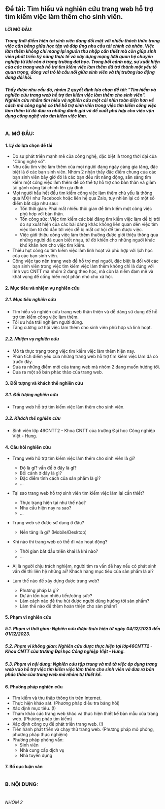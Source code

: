 ## Đề tài: Tìm hiểu và nghiên cứu trang web hỗ trợ tìm kiếm việc làm thêm cho sinh viên.

#### LỜI MỞ ĐẦU:

##### Trong thời điểm hiện tại sinh viên đang đối mặt với nhiều thách thức trong việc cân bằng giữa học tập và đáp ứng nhu cầu tài chính cá nhân. Việc làm thêm không chỉ mang lại nguồn thu nhập cần thiết mà còn giúp sinh viên phát triển kỹ năng thực tế và xây dựng mạng lưới quan hệ chuyên nghiệp từ khi còn ở trong trường đại học. Trong bối cảnh này, sự xuất hiện của các trang web hỗ trợ tìm kiếm việc làm thêm đã trở thành một yếu tố quan trọng, đóng vai trò là cầu nối giữa sinh viên và thị trường lao động đang đòi hỏi.

##### Thấy được nhu cầu đó, nhóm 2 quyết định lựa chọn đề tài: "Tìm hiểm và nghiên cứu trang web hỗ trợ tìm kiếm việc làm thêm cho sinh viên". Nghiên cứu nhằm tìm hiểu và nghiên cứu một cái nhìn toàn diện hơn về cách mà công nghệ có thể hỗ trợ sinh viên trong việc tìm kiếm công việc làm thêm từ đó đưa ra những đánh giá và đề xuất phù hợp cho việc vận dụng công nghệ vào tìm kiếm việc làm.

#

### A. MỞ ĐẦU:

#### 1. Lý do lựa chọn đề tài

- Do sự phát triển mạnh mẽ của công nghệ, đặc biệt là trong thời đại của "Công nghệ số".
- Nhu cầu tìm việc làm thêm của mọi người đang ngày càng gia tăng, đặc biệt là ở các bạn sinh viên. Nhóm 2 nhận thấy đặc điểm chung của các bạn sinh viên bây giờ đó là các bạn đều rất năng động, sẵn sàng tìm kiếm một công việc làm thêm để có thể tự hỗ trợ cho bản thân và giảm tải gánh nặng tài chính lên gia đình.
- Mọi người hầu hết đều tìm kiếm công việc làm thêm chủ yếu là thông qua MXH như Facebook hoặc liên hệ qua Zalo, tuy nhiên lại có một số điểm bất cập như sau:
  - Tốn thời gian: Phải mất nhiều thời gian để tìm kiếm một công việc phù hợp với bản thân.
  - Tốn công sức: Việc tìm kiếm các bài đăng tìm kiếm việc làm dễ bị trôi do sự xuất hiện của các bài đăng khác không liên quan đến việc tìm việc làm từ đó dẫn tới việc dễ bị mất cơ hội để tìm được việc.
  - Việc giới thiệu công việc làm thêm thường được giới thiệu thông qua những người đã quen biết nhau, từ đó khiến cho những người khác khó khăn hơn cho việc tìm kiếm.
- Thiếu hụt công cụ tìm kiếm việc làm linh hoạt và phù hợp với lịch học của các bạn sinh viên.
- Công việc tạo nên trang web để hỗ trợ mọi người, đặc biệt là đối với các bạn sinh viên trong việc tìm kiếm việc làm thêm không chỉ là đúng với lĩnh vực CNTT mà nhóm 2 đang theo học, mà còn là niềm đam mê và khát vọng để cống hiến một phần nhỏ cho xã hội.

#### 2. Mục tiêu và nhiệm vụ nghiên cứu

##### 2.1. <b><i>Mục tiêu nghiên cứu</i></b> <br>

<!-- 2.1.1. <i>Mục tiêu</i> -->

- Tìm hiểu và nghiên cứu trang web thân thiện và dễ dàng sử dụng để hỗ trợ tìm kiếm công việc làm thêm.
- Tối ưu hóa trải nghiệm người dùng.
- Tăng cường cơ hội việc làm thêm cho sinh viên phù hợp và linh hoạt.

##### 2.2. <b><i>Nhiệm vụ nghiên cứu</i></b> <br>

- Mô tả thực trạng trong việc tìm kiếm việc làm thêm hiện nay.
- Phân tích điểm yếu của những trang web hỗ trợ tìm kiếm việc làm đã có trước đây.
- Đưa ra những điểm mới của trang web mà nhóm 2 đang muốn hướng tới.
- Đưa ra một số bản phác thảo của trang web.

#### 3. Đối tượng và khách thể nghiên cứu

##### 3.1. <b><i>Đối tượng nghiên cứu</i></b>

- Trang web hỗ trợ tìm kiếm việc làm thêm cho sinh viên.

##### 3.2. <b><i>Khách thể nghiên cứu</i></b>

- Sinh viên lớp 46CNTT2 - Khoa CNTT của trường Đại học Công nghiệp Việt - Hung.

#### 4. Câu hỏi nghiên cứu

- Trang web hỗ trợ tìm kiếm việc làm thêm cho sinh viên là gì?
  - Đó là gì? vấn đề ở đây là gì?
  - Bối cảnh ở đây là gì?
  - Đặc điểm tính cách của sản phẩm là gì?
  - ...
- Tại sao trang web hỗ trợ sinh viên tìm kiếm việc làm lại cần thiết?
  - Thực trạng hiện tại như thế nào?
  - Nhu cầu hiện nay ra sao?
  - ...
- Trang web sẽ được sử dụng ở đâu?
  - Nền tảng là gì? (Mobile/Desktop)
- Khi nào thì trang web có thể đi vào hoạt động?
  - Thời gian bắt đầu triển khai là khi nào?
  - ...
- Ai là người chịu trách nghiệm, người tìm ra vấn đề hay nếu có phát sinh vấn đề thì liên hệ những ai? Khách hàng mục tiêu của sản phẩm là ai?

- Làm thế nào để xây dựng được trang web?
  - Phương pháp là gì?
  - Dự án tốn bao nhiêu tiền/công sức?
  - Làm cách nào để thu hút được người dùng hướng tới sản phẩm?
  - Làm thế nào để thêm hoàn thiện cho sản phẩm?

#### 5. Phạm vi nghiên cứu

##### 5.1. Phạm vi thời gian: Nghiên cứu được thực hiện từ ngày 04/12/2023 đến 01/12/2023.

##### 5.2. Phạm vi không gian: Nghiên cứu được thực hiện tại lớp46CNTT2 - Khoa CNTT của trường Đại học Công nghiệp Việt - Hung.

##### 5.3. Phạm vi nội dung: Nghiên cứu tập trung và mô tả việc áp dụng trang web vào hỗ trợ việc tìm kiếm việc làm thêm cho sinh viên và đưa ra bản phác thảo của trang web mà nhóm tự thiết kế.

#### 6. Phương pháp nghiên cứu

- Tìm kiếm và thu thâp thông tin trên Internet.
- Thực hiện khảo sát. (Phương pháp điều tra bảng hỏi)
- Xác định mục tiêu. (!)
- Tham khảo các trang web khác và thực hiện thiết kế bản mẫu của trang web. (Phương pháp tìm kiếm)
- Xác định công cụ để phát triển trang web. (!)
- Tiến hành phát triển và chạy thử trang web. (Phương pháp mô phỏng, phương pháp thực nghiệm)
- Phương pháp phỏng vấn:
  - Sinh viên
  - Nhà cung cấp dịch vụ
  - Nhà tuyển dụng

#### 7. Bố cục luận văn

#

### B. NỘI DUNG:

#

###### NHÓM 2

<!--

TODO: add more:
1. Bảng viết tắt.

FIX:
1. Xác định lại phương pháp.
2. Chỉnh sửa lại văn bản.

-->
